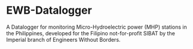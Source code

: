 # EWB-Datalogger
A Datalogger for monitoring Micro-Hydroelectric power (MHP) stations in the Philippines, developed for the Filipino not-for-profit SIBAT by the Imperial branch of Engineers Without Borders.
